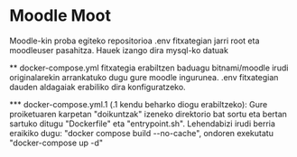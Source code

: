 # Moodle Moot
Moodle-kin proba egiteko repositorioa
.env fitxategian jarri root eta moodleuser pasahitza. Hauek izango dira mysql-ko datuak


** docker-compose.yml fitxategia erabiltzen baduagu bitnami/moodle irudi originalarekin arrankatuko dugu gure moodle ingurunea.
.env fitxategian dauden aldagaiak erabiliko dira konfiguratzeko.


*** docker-compose.yml.1 (.1 kendu beharko diogu erabiltzeko): Gure proiketuaren karpetan "doikuntzak" izeneko direktorio bat sortu eta bertan sartuko ditugu "Dockerfile" eta "entrypoint.sh".
Lehendabizi irudi berria eraikiko dugu: "docker compose build --no-cache", ondoren exekutatu "docker-compose up -d"
